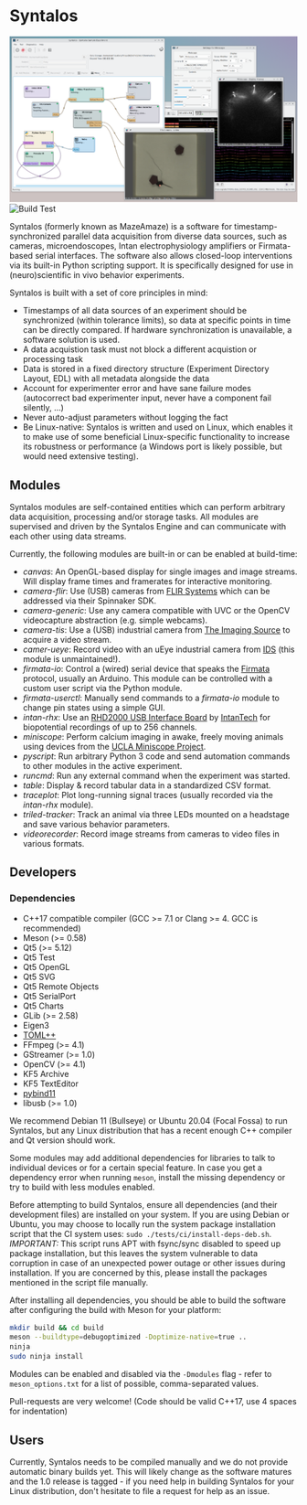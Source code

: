 Syntalos
========

[![Syntalos Screenshot](contrib/screenshots/v0.8.4-ui-overview.png "Syntalos")](https://github.com/bothlab/syntalos/tree/master/contrib/screenshots)
![Build Test](https://github.com/bothlab/syntalos/workflows/Build%20Test/badge.svg?branch=master)

Syntalos (formerly known as MazeAmaze) is a software for timestamp-synchronized parallel data acquisition from diverse data sources,
such as cameras, microendoscopes, Intan electrophysiology amplifiers or Firmata-based serial interfaces.
The software also allows closed-loop interventions via its built-in Python scripting support.
It is specifically designed for use in (neuro)scientific in vivo behavior experiments.

Syntalos is built with a set of core principles in mind:
 * Timestamps of all data sources of an experiment should be synchronized (within tolerance limits), so data at
   specific points in time can be directly compared. If hardware synchronization is unavailable, a software solution is used.
 * A data acquistion task must not block a different acquistion or processing task
 * Data is stored in a fixed directory structure (Experiment Directory Layout, EDL) with all metadata alongside the data
 * Account for experimenter error and have sane failure modes (autocorrect bad experimenter input, never have a component fail silently, ...)
 * Never auto-adjust parameters without logging the fact
 * Be Linux-native: Syntalos is written and used on Linux, which enables it to make use of some beneficial Linux-specific functionality
   to increase its robustness or performance (a Windows port is likely possible, but would need extensive testing).

## Modules

Syntalos modules are self-contained entities which can perform arbitrary data acquisition, processing and/or storage tasks.
All modules are supervised and driven by the Syntalos Engine and can communicate with each other using data streams.

Currently, the following modules are built-in or can be enabled at build-time:
 * *canvas*: An OpenGL-based display for single images and image streams. Will display frame times and framerates for interactive monitoring.
 * *camera-flir*: Use (USB) cameras from [FLIR Systems](https://www.flir.com/) which can be addressed via their Spinnaker SDK.
 * *camera-generic*: Use any camera compatible with UVC or the OpenCV videocapture abstraction (e.g. simple webcams).
 * *camera-tis*: Use a (USB) industrial camera from [The Imaging Source](https://www.theimagingsource.com/) to acquire a video stream.
 * *camer-ueye*: Record video with an uEye industrial camera from [IDS](https://ids-imaging.com) (this module is unmaintained!).
 * *firmata-io*: Control a (wired) serial device that speaks the [Firmata](http://firmata.org/wiki/Main_Page) protocol, usually an Arduino.
   This module can be controlled with a custom user script via the Python module.
 * *firmata-userctl*: Manually send commands to a *firmata-io* module to change pin states using a simple GUI.
 * *intan-rhx*: Use an [RHD2000 USB Interface Board](http://intantech.com/RHD2000_USB_interface_board.html) by [IntanTech](http://intantech.com/)
   for biopotential recordings of up to 256 channels.
 * *miniscope*: Perform calcium imaging in awake, freely moving animals using devices from the [UCLA Miniscope Project](http://miniscope.org/index.php/Main_Page).
 * *pyscript*: Run arbitrary Python 3 code and send automation commands to other modules in the active experiment.
 * *runcmd*: Run any external command when the experiment was started.
 * *table*: Display & record tabular data in a standardized CSV format.
 * *traceplot*: Plot long-running signal traces (usually recorded via the *intan-rhx* module).
 * *triled-tracker*: Track an animal via three LEDs mounted on a headstage and save various behavior parameters.
 * *videorecorder*: Record image streams from cameras to video files in various formats.

## Developers

### Dependencies

 * C++17 compatible compiler
   (GCC >= 7.1 or Clang >= 4. GCC is recommended)
 * Meson (>= 0.58)
 * Qt5 (>= 5.12)
 * Qt5 Test
 * Qt5 OpenGL
 * Qt5 SVG
 * Qt5 Remote Objects
 * Qt5 SerialPort
 * Qt5 Charts
 * GLib (>= 2.58)
 * Eigen3
 * [TOML++](https://github.com/marzer/tomlplusplus/)
 * FFmpeg (>= 4.1)
 * GStreamer (>= 1.0)
 * OpenCV (>= 4.1)
 * KF5 Archive
 * KF5 TextEditor
 * [pybind11](https://github.com/pybind/pybind11)
 * libusb (>= 1.0)

We recommend Debian 11 (Bullseye) or Ubuntu 20.04 (Focal Fossa) to run Syntalos,
but any Linux distribution that has a recent enough C++ compiler and Qt version
should work.

Some modules may add additional dependencies for libraries to talk to individual devices or for a certain special feature.
In case you get a dependency error when running `meson`, install the missing dependency or try to build with less modules enabled.

Before attempting to build Syntalos, ensure all dependencies (and their development files) are installed on your system.
If you are using Debian or Ubuntu, you may choose to locally run the system package installation script that the CI system uses:
`sudo ./tests/ci/install-deps-deb.sh`. *IMPORTANT:* This script runs APT with fsync/sync disabled to speed up package installation,
but this leaves the system vulnerable to data corruption in case of an unexpected power outage or other issues during installation.
If you are concerned by this, please install the packages mentioned in the script file manually.

After installing all dependencies, you should be able to build the software after configuring the build with Meson for your platform:
```sh
mkdir build && cd build
meson --buildtype=debugoptimized -Doptimize-native=true ..
ninja
sudo ninja install
```

Modules can be enabled and disabled via the `-Dmodules` flag - refer to `meson_options.txt` for a list of possible,
comma-separated values.

Pull-requests are very welcome! (Code should be valid C++17, use 4 spaces for indentation)

## Users

Currently, Syntalos needs to be compiled manually and we do not provide automatic binary builds yet.
This will likely change as the software matures and the 1.0 release is tagged - if you need help in
building Syntalos for your Linux distribution, don't hesitate to file a request for help as an issue.
